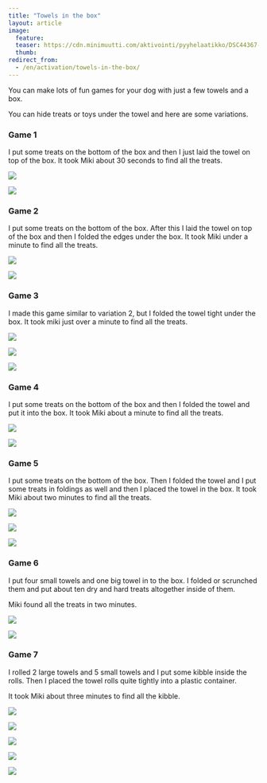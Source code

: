 ```yaml
---
title: "Towels in the box"
layout: article
image:
  feature:
  teaser: https://cdn.minimuutti.com/aktivointi/pyyhelaatikko/DSC44367-245px.jpg
  thumb:
redirect_from:
  - /en/activation/towels-in-the-box/
---
```


You can make lots of fun games for your dog with just a few towels and a box.

You can hide treats or toys under the towel and here are some variations.

### Game 1

I put some treats on the bottom of the box and then I just laid the towel on top of the box. It took Miki about 30 seconds to find all the treats.

![](https://cdn.minimuutti.com/aktivointi/pyyhelaatikko/DSC44347-800px.jpg)

![](https://cdn.minimuutti.com/aktivointi/pyyhelaatikko/DSC44334-800px.jpg)

### Game 2

I put some treats on the bottom of the box. After this I laid the towel on top of the box and then I folded the edges under the box. It took Miki under a minute to find all the treats.

![](https://cdn.minimuutti.com/aktivointi/pyyhelaatikko/DSC44425-800px.jpg)

![](https://cdn.minimuutti.com/aktivointi/pyyhelaatikko/DSC44440-800px.jpg)

### Game 3

I made this game similar to variation 2, but I folded the towel tight under the box. It took miki just over a minute to find all the treats.

![](https://cdn.minimuutti.com/aktivointi/pyyhelaatikko/DSC44452-800px.jpg)

![](https://cdn.minimuutti.com/aktivointi/pyyhelaatikko/DSC44456-800px.jpg)

![](https://cdn.minimuutti.com/aktivointi/pyyhelaatikko/DSC44476-800px.jpg)

### Game 4

I put some treats on the bottom of the box and then I folded the towel and put it into the box. It took Miki about a minute to find all the treats.

![](https://cdn.minimuutti.com/aktivointi/pyyhelaatikko/DSC44355-800px.jpg)

![](https://cdn.minimuutti.com/aktivointi/pyyhelaatikko/DSC44393-800px.jpg)

### Game 5

I put some treats on the bottom of the box. Then I folded the towel and I put some treats in foldings as well and then I placed the towel in the box. It took Miki about two minutes to find all the treats.

![](https://cdn.minimuutti.com/aktivointi/pyyhelaatikko/DSC44485-800px.jpg)

![](https://cdn.minimuutti.com/aktivointi/pyyhelaatikko/DSC44523-800px.jpg)

![](https://cdn.minimuutti.com/aktivointi/pyyhelaatikko/DSC44548-800px.jpg)

### Game 6

I put four small towels and one big towel in to the box. I folded or scrunched them and put about ten dry and hard treats altogether inside of them.

Miki found all the treats in two minutes.

![](https://cdn.minimuutti.com/aktivointi/pyyhelaatikko/DSC32957-800px.jpg)

![](https://cdn.minimuutti.com/aktivointi/pyyhelaatikko/DSC32953-800px.jpg)

### Game 7

I rolled 2 large towels and 5 small towels and I put some kibble inside the rolls. Then I placed the towel rolls quite tightly into a plastic container.

It took Miki about three minutes to find all the kibble.

![](https://cdn.minimuutti.com/aktivointi/pyyhelaatikko/DS05276-800px.jpg)

![](https://cdn.minimuutti.com/aktivointi/pyyhelaatikko/DS05291-800px.jpg)

![](https://cdn.minimuutti.com/aktivointi/pyyhelaatikko/DS05300-800px.jpg)

![](https://cdn.minimuutti.com/aktivointi/pyyhelaatikko/DS05306-800px.jpg)

![](https://cdn.minimuutti.com/aktivointi/pyyhelaatikko/DS05320-800px.jpg)
